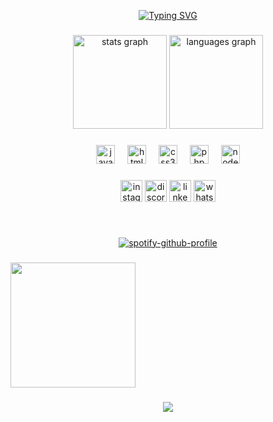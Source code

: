 <div align="center">
  
[![Typing SVG](https://readme-typing-svg.herokuapp.com?font=Bebas+Neue&size=40&pause=1000&color=FFF73A&width=435&height=70&lines=Oi%2C+eu+sou+o+Ramon+Romano;Desenvolvedor+Front-End)](https://git.io/typing-svg)
</div>

###

<div align="center">
  <img src="https://github-readme-stats.vercel.app/api?username=ramon-romano&hide_title=false&hide_rank=false&show_icons=true&include_all_commits=true&count_private=true&disable_animations=false&theme=dark&locale=en&hide_border=false" height="150" alt="stats graph"  />
  <img src="https://github-readme-stats.vercel.app/api/top-langs?username=ramon-romano&locale=en&hide_title=false&layout=compact&card_width=320&langs_count=5&theme=dark&hide_border=false" height="150" alt="languages graph"  />
</div>

###

<div align="center">
  <img src="https://cdn.jsdelivr.net/gh/devicons/devicon/icons/javascript/javascript-original.svg" height="30" alt="javascript logo"  />
  <img width="12" />
  <img src="https://cdn.jsdelivr.net/gh/devicons/devicon/icons/html5/html5-original.svg" height="30" alt="html5 logo"  />
  <img width="12" />
  <img src="https://cdn.jsdelivr.net/gh/devicons/devicon/icons/css3/css3-original.svg" height="30" alt="css3 logo"  />
  <img width="12" />
  <img src="https://cdn.jsdelivr.net/gh/devicons/devicon/icons/php/php-original.svg" height="30" alt="php logo"  />
  <img width="12" />
  <img src="https://cdn.jsdelivr.net/gh/devicons/devicon/icons/nodejs/nodejs-original.svg" height="30" alt="nodejs logo"  />
</div>

###

<div align="center" gap="20">
  <a href="https://instagram.com/tardetti12"><img src="https://img.shields.io/static/v1?message=Instagram&logo=instagram&label=&color=E4405F&logoColor=white&labelColor=&style=for-the-badge" height="35" alt="instagram logo"  /></a>
 <a href="https://discord.com/channels/@me/717470916103241738" ><img src="https://img.shields.io/static/v1?message=Discord&logo=discord&label=&color=7289DA&logoColor=white&labelColor=&style=for-the-badge" height="35" alt="discord logo"  /></a>
  <a href="https://www.linkedin.com/in/ramon-romano-210996275/"><img src="https://img.shields.io/static/v1?message=LinkedIn&logo=linkedin&label=&color=0077B5&logoColor=white&labelColor=&style=for-the-badge" height="35" alt="linkedin logo"  /></a>
  <a href="https://wa.me/+5541999761508"><img src="https://img.shields.io/static/v1?message=Whatsapp&logo=whatsapp&label=&color=25D366&logoColor=white&labelColor=&style=for-the-badge" height="35" alt="whatsapp logo"  /></a>
</div>

###

<br clear="both">

<div align="center">

[![spotify-github-profile](https://spotify-github-profile.kittinanx.com/api/view?uid=31lw5s2qsfq4gm2i3bz4mjfn5fhy&cover_image=true&theme=novatorem&show_offline=false&background_color=121212&interchange=false&bar_color=53b14f&bar_color_cover=false)](https://github.com/kittinan/spotify-github-profile)

</div>

### 

<div align="left"> 
  <img height="200" src="https://i.gifer.com/XwI4.gif"  /> 
</div> 

###


<div align="center"> 
  <img src="https://profile-counter.glitch.me/ramon-romano/count.svg?"  /> 
</div>


###

